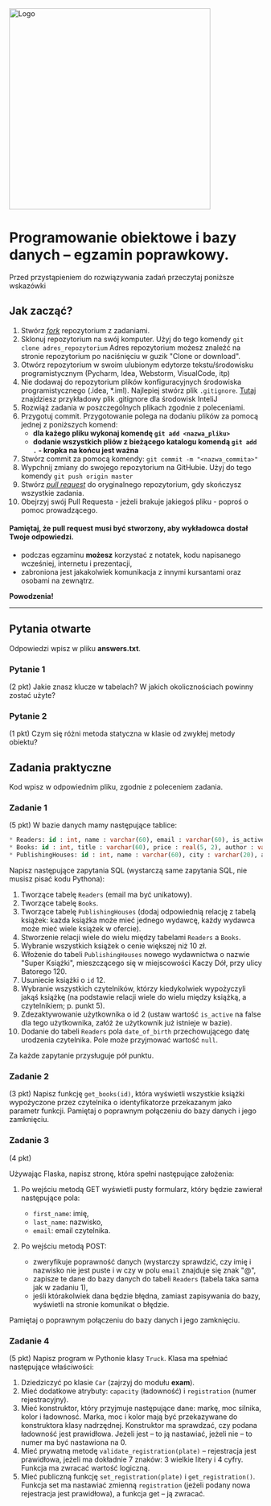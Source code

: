 <img alt="Logo" src="http://coderslab.pl/svg/logo-coderslab.svg" width="400">

# Programowanie obiektowe i bazy danych &ndash; egzamin poprawkowy.

Przed przystąpieniem do rozwiązywania zadań przeczytaj poniższe wskazówki

## Jak zacząć?

1. Stwórz [*fork*](https://guides.github.com/activities/forking/) repozytorium z zadaniami.
2. Sklonuj repozytorium na swój komputer. Użyj do tego komendy `git clone adres_repozytorium`
Adres repozytorium możesz znaleźć na stronie repozytorium po naciśnięciu w guzik "Clone or download".
3. Otwórz repozytorium w swoim ulubionym edytorze tekstu/środowisku programistycznym (Pycharm, Idea, Webstorm, VisualCode, itp)
4. Nie dodawaj do repozytorium plików konfiguracyjnych środowiska programistycznego (.idea, *.iml). Najlepiej stwórz plik `.gitignore`. [Tutaj](https://github.com/github/gitignore/blob/master/Global/JetBrains.gitignore) znajdziesz przykładowy plik .gitignore dla środowisk InteliJ
5. Rozwiąż zadania w poszczególnych plikach zgodnie z poleceniami.
6. Przygotuj commit. Przygotowanie polega na dodaniu plików za pomocą jednej z poniższych komend:
   - **dla każego pliku wykonaj komendę `git add <nazwa_pliku>`**
   - **dodanie wszystkich pliów z bieżącego katalogu komendą `git add .` - kropka na końcu jest ważna**
7. Stwórz commit za pomocą komendy: `git commit -m "<nazwa_commita>"`
8. Wypchnij zmiany do swojego repozytorium na GitHubie.  Użyj do tego komendy `git push origin master`
9. Stwórz [*pull request*](https://help.github.com/articles/creating-a-pull-request) do oryginalnego repozytorium, gdy skończysz wszystkie zadania.
10. Obejrzyj swój Pull Requesta - jeżeli brakuje jakiegoś pliku - poproś o pomoc prowadzącego.

#### Pamiętaj, że pull request musi być stworzony, aby wykładowca dostał Twoje odpowiedzi.

* podczas egzaminu **możesz** korzystać z notatek, kodu napisanego wcześniej, internetu i prezentacji,
* zabroniona jest jakakolwiek komunikacja z innymi kursantami oraz osobami na zewnątrz.

**Powodzenia!**

----------------------------------------------------------------------------------------

## Pytania otwarte
Odpowiedzi wpisz w pliku **answers.txt**.

### Pytanie 1
(2 pkt)
Jakie znasz klucze w tabelach? W jakich okolicznościach powinny zostać użyte?

### Pytanie 2
(1 pkt)
Czym się różni metoda statyczna w klasie od zwykłej metody obiektu?

## Zadania praktyczne
Kod wpisz w odpowiednim pliku, zgodnie z poleceniem zadania.

### Zadanie 1
(5 pkt)
W bazie danych mamy następujące tablice:
```SQL
* Readers: id : int, name : varchar(60), email : varchar(60), is_active : boolean, nie może być null, standardowa wartość: true
* Books: id : int, title : varchar(60), price : real(5, 2), author : varchar(60)
* PublishingHouses: id : int, name : varchar(60), city : varchar(20), address : varchar(120)
```
Napisz następujące zapytania SQL (wystarczą same zapytania SQL, nie musisz pisać kodu Pythona):

1. Tworzące tabelę `Readers` (email ma być unikatowy).
2. Tworzące tabelę `Books`.
3. Tworzące tabelę `PublishingHouses` (dodaj odpowiednią relację z tabelą książek: każda książka może mieć jednego wydawcę, każdy wydawca może mieć wiele książek w ofercie).
4. Stworzenie relacji wiele do wielu między tabelami `Readers` a `Books`.
5. Wybranie wszystkich książek o cenie większej niż 10 zł.
6. Włożenie do tabeli `PublishingHouses` nowego wydawnictwa o nazwie "Super Książki", mieszczącego się w miejscowości Kaczy Dół, przy ulicy Batorego 120.
7. Usuniecie książki o `id` 12.
8. Wybranie wszystkich czytelników, którzy kiedykolwiek wypożyczyli jakąś książkę (na podstawie relacji wiele do wielu między książką, a czytelnikiem; p. punkt 5).
9. Zdezaktywowanie użytkownika o id 2 (ustaw wartość `is_active` na false dla tego użytkownika, załóż że użytkownik już istnieje w bazie). 
10. Dodanie do tabeli `Readers` pola `date_of_birth` przechowującego datę urodzenia czytelnika. Pole może przyjmować wartość `null`.

Za każde zapytanie przysługuje pół punktu.

### Zadanie 2
(3 pkt)
Napisz funkcję `get_books(id)`, która wyświetli wszystkie 
książki wypożyczone przez czytelnika o identyfikatorze  przekazanym jako parametr 
funkcji. Pamiętaj o poprawnym połączeniu do bazy danych i jego zamknięciu.

### Zadanie 3
(4 pkt)

Używając Flaska, napisz stronę, która spełni następujące założenia:

1. Po wejściu metodą GET wyświetli pusty formularz, który będzie zawierał następujące pola:
    * `first_name`: imię,
    * `last_name`: nazwisko,
    * `email`: email czytelnika.

2. Po wejściu metodą POST:
    * zweryfikuje poprawność danych (wystarczy sprawdzić, czy imię i nazwisko nie jest puste i w czy w polu `email` znajduje się znak "@",
    * zapisze te dane do bazy danych do tabeli `Readers` (tabela taka sama jak w zadaniu 1),
    * jeśli którakolwiek dana będzie błędna, zamiast zapisywania do bazy, wyświetli na stronie komunikat o błędzie.

Pamiętaj o poprawnym połączeniu do bazy danych i jego zamknięciu.

### Zadanie 4
(5 pkt)
Napisz program w Pythonie klasy `Truck`. Klasa ma spełniać następujące właściwości:

1. Dziedziczyć po klasie `Car` (zajrzyj do modułu **exam**).
2. Mieć dodatkowe atrybuty: ```capacity``` (ładowność) i ```registration``` (numer rejestracyjny).
3. Mieć konstruktor, który przyjmuje następujące dane: markę, moc silnika, kolor i ładownosć. Marka, moc i kolor mają być przekazywane do konstruktora klasy nadrzędnej. Konstruktor ma sprawdzać, czy podana ładowność jest prawidłowa. Jeżeli jest  &ndash; to ją nastawiać, jeżeli nie  &ndash; to numer ma być nastawiona na 0.
4. Mieć prywatną metodę ```validate_registration(plate)``` &ndash; rejestracja jest prawidłowa, jeżeli ma dokładnie 7 znaków: 3 wielkie litery i 4 cyfry. Funkcja ma zwracać wartość logiczną.
5. Mieć publiczną funkcję ```set_registration(plate)``` i ```get_registration()```. Funkcja set ma nastawiać zmienną `registration` (jeżeli podany nowa rejestracja jest prawidłowa), a funkcja get &ndash; ją zwracać.
